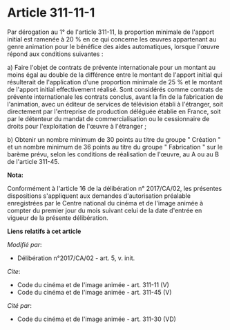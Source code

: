 # Article 311-11-1

Par dérogation au 1° de l'article 311-11, la proportion minimale de l'apport initial est ramenée à 20 % en ce qui concerne
les œuvres appartenant au genre animation pour le bénéfice des aides automatiques, lorsque l'œuvre répond aux conditions
suivantes :

a) Faire l'objet de contrats de prévente internationale pour un montant au moins égal au double de la différence entre le
montant de l'apport initial qui résulterait de l'application d'une proportion minimale de 25 % et le montant de l'apport
initial effectivement réalisé. Sont considérés comme contrats de prévente internationale les contrats conclus, avant la fin
de la fabrication de l'animation, avec un éditeur de services de télévision établi à l'étranger, soit directement par
l'entreprise de production déléguée établie en France, soit par le détenteur du mandat de commercialisation ou le
cessionnaire de droits pour l'exploitation de l'œuvre à l'étranger ;

b) Obtenir un nombre minimum de 30 points au titre du groupe " Création " et un nombre minimum de 36 points au titre du
groupe " Fabrication " sur le barème prévu, selon les conditions de réalisation de l'œuvre, au A ou au B de l'article 311-45.

**Nota:**

Conformément à l'article 16 de la délibération n° 2017/CA/02, les présentes dispositions s'appliquent aux demandes
d'autorisation préalable enregistrées par le Centre national du cinéma et de l'image animée à compter du premier jour du mois
suivant celui de la date d'entrée en vigueur de la présente délibération.

**Liens relatifs à cet article**

_Modifié par_:

  - Délibération n°2017/CA/02 - art. 5, v. init.

_Cite_:

  - Code du cinéma et de l'image animée - art. 311-11 (V)
  - Code du cinéma et de l'image animée - art. 311-45 (V)

_Cité par_:

  - Code du cinéma et de l'image animée - art. 311-30 (VD)
